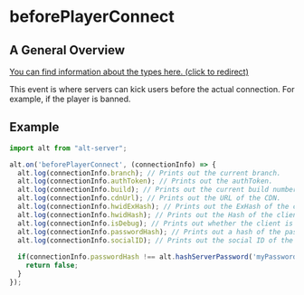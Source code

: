 # beforePlayerConnect

## A General Overview

<a href="https://docs.altv.mp/js/api/alt-server.IServerEvent.html#_altmp_altv_types_alt_server_IServerEvent_beforePlayerConnect" target="_blank"> You can find information about the types here. (click to redirect) </a>

This event is where servers can kick users before the actual connection. For example, if the player is banned.

## Example

```js
import alt from "alt-server";

alt.on('beforePlayerConnect', (connectionInfo) => {
  alt.log(connectionInfo.branch); // Prints out the current branch.
  alt.log(connectionInfo.authToken); // Prints out the authToken.
  alt.log(connectionInfo.build); // Prints out the current build number.
  alt.log(connectionInfo.cdnUrl); // Prints out the URL of the CDN.
  alt.log(connectionInfo.hwidExHash); // Prints out the ExHash of the client's HWID.
  alt.log(connectionInfo.hwidHash); // Prints out the Hash of the client's HWID.
  alt.log(connectionInfo.isDebug); // Prints out whether the client is in debug mode.
  alt.log(connectionInfo.passwordHash); // Prints out a hash of the password that was used to connect to the server.
  alt.log(connectionInfo.socialID); // Prints out the social ID of the client.
  
  if(connectionInfo.passwordHash !== alt.hashServerPassword('myPassword')) {
    return false; 
  }
});
```
